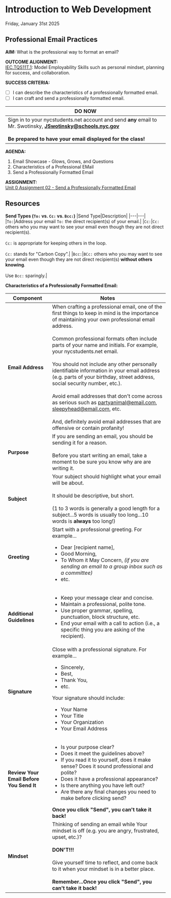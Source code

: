 # Introduction to Web Development
Friday, January 31st 2025

## Professional Email Practices

**AIM:** What is the professional way to format an email?

**OUTCOME ALIGNMENT:**
<br><ins>IEC.TQS11T.1</ins>: Model Employability Skills such as personal mindset, planning for success, and collaboration.

**SUCCESS CRITERIA:**
- [ ] I can describe the characteristics of a professionally formatted email.
- [ ] I can craft and send a professionally formatted email.

|DO NOW|
|---|
|Sign in to your nycstudents.net account and send **any** email to Mr. Swotinsky, **JSwotinsky@schools.nyc.gov**<br><br>**Be prepared to have your email displayed for the class!**|

**AGENDA:**

1. Email Showcase - Glows, Grows, and Questions
2. Characteristics of a Professional EMail
3. Send a Professionally Formatted Email

**ASSIGNMENT:** 
<br>[Unit 0 Assignment 02 - Send a Professionally Formatted Email](https://github.com/MrJSwotinsky/Intro_to_Web_Development_Spring_2025/blob/main/Unit_0_Introduction_to_Web_Design/Assignments/02_Send_a_Professionally_Formatted_Email.md)

## Resources
**Send Types (`To:` vs. `Cc:` vs. `Bcc:`)**
|Send Type|Description|
|---|---|
|`To:`|Address your email `To:` the direct recipient(s) of your email.|
|`Cc:`|`Cc:` others who you may want to see your email even though they are not direct recipient(s).<br><br>`Cc:` is appropriate for keeping others in the loop.<br><br>`Cc:` stands for "Carbon Copy".|
|`Bcc:`|`BCc:` others who you may want to see your email even though they are not direct recipient(s) **without others knowing**.<br><br>Use `Bcc:` sparingly.|

**Characteristics of a Professionally Formatted Email:**

|Component|Notes|
|---|---|
|**Email Address**|When crafting a professional email, one of the first things to keep in mind is the importance of maintaining your own professional email address.<br><br>Common professional formats often include parts of your name and initials.  For example, your nycstudents.net email.<br><br>You should not include any other personally identifiable information in your email address (e.g. parts of your birthday, street address, social security number, etc.).<br><br>Avoid email addresses that don't come across as serious such as partyanimal@email.com, sleepyhead@email.com, etc.<br><br>And, definitely avoid email addresses that are offensive or contain profanity!|
|**Purpose**|If you are sending an email, you should be sending it for a reason.<br><br>Before you start writing an email, take a moment to be sure you know why are are writing it.|
|**Subject**|Your subject should highlight what your email will be about.<br><br>  It should be descriptive, but short.<br><br>(1 to 3 words is generally a good length for a subject...5 words is usually too long...10 words is **always** too long!)|
|**Greeting**|Start with a professional greeting.  For example...<ul><li>Dear [recipient name],</li><li>Good Morning,</li><li>To Whom it May Concern, <i>(if you are sending an email to a group inbox such as a committee)</i></li><li>etc.</li></ul>
|**Additional Guidelines**|<ul><li>Keep your message clear and concise.</li><li>Maintain a professional, polite tone.</li><li>Use proper grammar, spelling, punctuation, block structure, etc.</li><li>End your email with a call to action (i.e., a specific thing you are asking of the recipient).</li></ul>|
|**Signature**|Close with a professional signature.  For example...<ul><li>Sincerely,</li><li>Best,</li><li>Thank You, </li><li>etc.</li></ul>Your signature should include:<ul><li>Your Name</li><li>Your Title</li><li>Your Organization</li><li>Your Email Address</li></ul>|
|**Review Your Email Before You Send It**|<ul><li>Is your purpose clear?</li><li>Does it meet the guidelines above?</li><li>If you read it to yourself, does it make sense? Does it sound professional and polite?</li><li>Does it have a professional appearance?</li><li>Is there anything you have left out?</li><li>Are there any final changes you need to make before clicking send?</li></ul>**Once you click "Send", you can't take it back!** |
|**Mindset**|Thinking of sending an email while Your mindset is off (e.g. you are angry, frustrated, upset, etc.)?<br><br>**DON'T!!!**<br><br>Give yourself time to reflect, and come back to it when your mindset is in a better place.<br><br>**Remember...Once you click "Send", you can't take it back!**|
